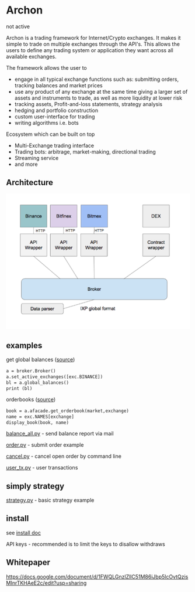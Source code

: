 # Archon

not active

Archon is a trading framework for Internet/Crypto exchanges. It makes it simple to trade on multiple exchanges through the API's. This allows the users to define any trading system or application they want across all available exchanges.

The framework allows the user to

* engage in all typical exchange functions such as: submitting orders, tracking balances and market prices
* use any product of any exchange at the same time giving a larger set of assets and instruments to trade, as well as more liquidity at lower risk
* tracking assets, Profit-and-loss statements, strategy analysis
* hedging and portfolio construction
* custom user-interface for trading
* writing algorithms i.e. bots

Ecosystem which can be built on top

* Multi-Exchange trading interface
* Trading bots: arbitrage, market-making, directional trading
* Streaming service
* and more

## Architecture

![arch Image](docs/arch2.png)

## examples

get global balances ([source](examples/balance_simple.py))

```
a = broker.Broker()
a.set_active_exchanges([exc.BINANCE])
bl = a.global_balances()
print (bl)
```
 
orderbooks ([source](examples/show_ordersbooks.py))
 
```
book = a.afacade.get_orderbook(market,exchange)
name = exc.NAMES[exchange]
display_book(book, name)
```

[balance_all.py](examples/balance_all.py) - send balance report via mail 

[order.py](examples/order.py) - submit order example

[cancel.py](examples/cancel.py) - cancel open order by command line

[user_tx.py](examples/user_tx.py) - user transactions

## simply strategy

[strategy.py](examples/strategy.py) - basic strategy example

## install 

see [install doc](docs/install.md)

API keys - recommended is to limit the keys to disallow withdraws

## Whitepaper

https://docs.google.com/document/d/1FWQLGnzlZllC51M86iJbp5lcOvtQzisMInrTKHAeE2c/edit?usp=sharing

